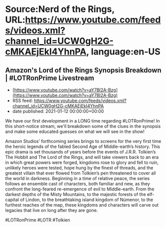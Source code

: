 # Source:Nerd of the Rings, URL:https://www.youtube.com/feeds/videos.xml?channel_id=UCW0gH2G-cMKAEjEkI4YhnPA, language:en-US

## Amazon's Lord of the Rings Synopsis Breakdown | #LOTRonPrime Livestream
 - [https://www.youtube.com/watch?v=aY7Bl2A-Bzg](https://www.youtube.com/watch?v=aY7Bl2A-Bzg)
 - RSS feed: https://www.youtube.com/feeds/videos.xml?channel_id=UCW0gH2G-cMKAEjEkI4YhnPA
 - date published: 2021-01-12 00:00:00+00:00

We have our first development in a LONG time regarding #LOTRonPrime!  In this short-notice stream, we'll breakdown some of the clues in the synopsis and make some educated guesses on what we will see in the show!

Amazon Studios’ forthcoming series brings to screens for the very first time the heroic legends of the fabled Second Age of Middle-earth’s history. This epic drama is set thousands of years before the events of J.R.R. Tolkien’s The Hobbit and The Lord of the Rings, and will take viewers back to an era in which great powers were forged, kingdoms rose to glory and fell to ruin, unlikely heroes were tested, hope hung by the finest of threads, and the greatest villain that ever flowed from Tolkien’s pen threatened to cover all the world in darkness. Beginning in a time of relative peace, the series follows an ensemble cast of characters, both familiar and new, as they confront the long-feared re-emergence of evil to Middle-earth. From the darkest depths of the Misty Mountains, to the majestic forests of the elf-capital of Lindon, to the breathtaking island kingdom of Númenor, to the furthest reaches of the map, these kingdoms and characters will carve out legacies that live on long after they are gone.

#LOTRonPrime #LOTR #Tolkien

